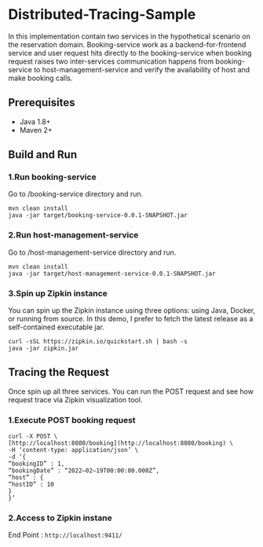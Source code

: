 # Distributed-Tracing-Sample

In this implementation contain two services in the hypothetical scenario on the reservation domain. Booking-service work as a backend-for-frontend service and user request hits directly to the booking-service when booking request raises two inter-services communication happens from booking-service to host-management-service and verify the availability of host and make booking calls.

## Prerequisites
 - Java 1.8+
 - Maven 2+

## Build and Run
 ### 1.Run booking-service
 Go to /booking-service directory and run.

    mvn clean install
    java -jar target/booking-service-0.0.1-SNAPSHOT.jar

### 2.Run host-management-service
Go to /host-management-service directory and run.

    mvn clean install
    java -jar target/host-management-service-0.0.1-SNAPSHOT.jar

### 3.Spin up Zipkin instance 
You can spin up the Zipkin instance using three options: using Java, Docker, or running from source. In this demo, I prefer to fetch the latest release as a self-contained executable jar.

    curl -sSL https://zipkin.io/quickstart.sh | bash -s  
    java -jar zipkin.jar

## Tracing the Request
Once spin up all three services. You can run the POST request and see how request trace via Zipkin visualization tool.

### 1.Execute POST booking request

    curl -X POST \  
    [http://localhost:8080/booking](http://localhost:8080/booking) \  
    -H ‘content-type: application/json’ \  
    -d ‘{  
    “bookingID” : 1,  
    “bookingDate” : “2022–02–19T00:00:00.000Z”,  
    “host” : {  
    “hostID” : 10  
    }  
    }’

### 2.Access to Zipkin instane
End Point : `http://localhost:9411/`
